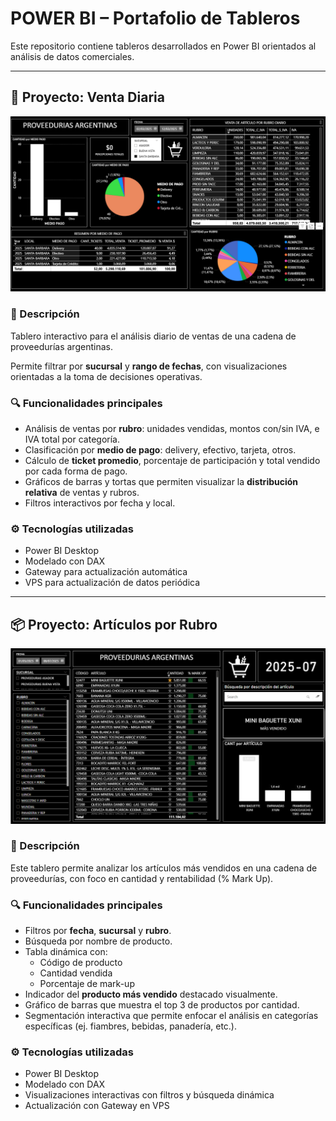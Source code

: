 # POWER BI – Portafolio de Tableros

Este repositorio contiene tableros desarrollados en Power BI orientados al análisis de datos comerciales.

---

## 📌 Proyecto: **Venta Diaria**

![Vista previa del tablero](https://github.com/4ilen/POWER-BI/blob/main/venta_diaria.png?raw=true)

### 🧾 Descripción

Tablero interactivo para el análisis diario de ventas de una cadena de proveedurías argentinas.

Permite filtrar por **sucursal** y **rango de fechas**, con visualizaciones orientadas a la toma de decisiones operativas.

### 🔍 Funcionalidades principales

- Análisis de ventas por **rubro**: unidades vendidas, montos con/sin IVA, e IVA total por categoría.
- Clasificación por **medio de pago**: delivery, efectivo, tarjeta, otros.
- Cálculo de **ticket promedio**, porcentaje de participación y total vendido por cada forma de pago.
- Gráficos de barras y tortas que permiten visualizar la **distribución relativa** de ventas y rubros.
- Filtros interactivos por fecha y local.

### ⚙️ Tecnologías utilizadas

- Power BI Desktop
- Modelado con DAX
- Gateway para actualización automática
- VPS para actualización de datos periódica


---

## 📦 Proyecto: Artículos por Rubro

![Vista previa del tablero](https://github.com/4ilen/POWER-BI/blob/main/articulo_por_rubro.png?raw=true)

### 🧾 Descripción

Este tablero permite analizar los artículos más vendidos en una cadena de proveedurías, con foco en cantidad y rentabilidad (% Mark Up).

### 🔍 Funcionalidades principales

- Filtros por **fecha**, **sucursal** y **rubro**.
- Búsqueda por nombre de producto.
- Tabla dinámica con:
  - Código de producto
  - Cantidad vendida
  - Porcentaje de mark-up
- Indicador del **producto más vendido** destacado visualmente.
- Gráfico de barras que muestra el top 3 de productos por cantidad.
- Segmentación interactiva que permite enfocar el análisis en categorías específicas (ej. fiambres, bebidas, panadería, etc.).

### ⚙️ Tecnologías utilizadas

- Power BI Desktop
- Modelado con DAX
- Visualizaciones interactivas con filtros y búsqueda dinámica
- Actualización con Gateway en VPS


